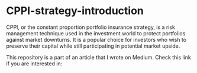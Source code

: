 # CPPI-strategy-introduction

CPPI, or the constant proportion portfolio insurance strategy, is a risk management technique used in the investment world to protect portfolios against market downturns. It is a popular choice for investors who wish to preserve their capital while still participating in potential market upside.

This repository is a part of an article that I wrote on Medium. Check this link if you are interested in: 

